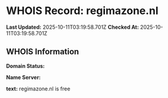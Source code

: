 # WHOIS Record: regimazone.nl

**Last Updated:** 2025-10-11T03:19:58.701Z
**Checked At:** 2025-10-11T03:19:58.701Z

## WHOIS Information

**Domain Status:** 

**Name Server:** 

**text:** regimazone.nl is free

